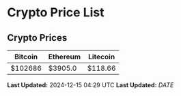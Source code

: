# Crypto Price List

## Crypto Prices
| Bitcoin | Ethereum | Litecoin |
| ------- | -------- | -------- |
| $102686 | $3905.0 | $118.66 |
**Last Updated:** 2024-12-15 04:29 UTC
**Last Updated:** $DATE$
